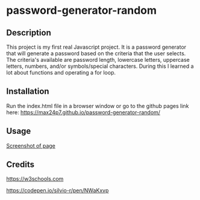 # password-generator-random

## Description

This project is my first real Javascript project.  It is a password generator that will generate a password based on the criteria that the user selects.  The criteria's available are password length, lowercase letters, uppercase letters, numbers, and/or symbols/special characters.   During this I learned a lot about functions and operating a for loop.




## Installation

Run the index.html file in a browser window or go to the github pages link here:  <a href="https://max24p7.github.io/password-generator-random/">https://max24p7.github.io/password-generator-random/</a>

## Usage

[Screenshot of page](assets/screenshot.PNG/)


## Credits

https://w3schools.com

https://codepen.io/silvio-r/pen/NWaKxvp
